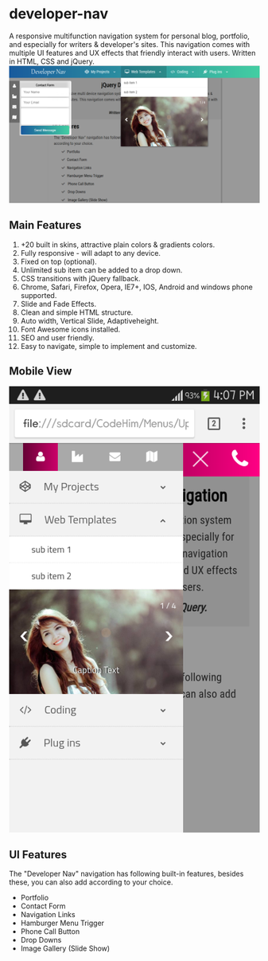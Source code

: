 # developer-nav
A responsive multifunction navigation system for personal blog, portfolio, and especially for writers &amp; developer's sites. This navigation comes with multiple UI features and UX effects that friendly interact with users.  Written in HTML, CSS and jQuery.
<img src="preview/dev nav.PNG" alt="multifunction drop down menu"/>
<h2> Main Features </h2>
<ol>
<li>+20 built in skins, attractive plain colors &amp; gradients colors. </li>
 <li>Fully responsive - will adapt to any device. </li>
<li>Fixed on top (optional). </li>
<li> Unlimited sub item can be added to a drop down.  </li>
<li> CSS transitions with jQuery fallback. </li>
<li> Chrome, Safari, Firefox, Opera, IE7+, IOS, Android and windows phone supported. </li>

<li> Slide and Fade Effects. </li>
<li> Clean and simple HTML structure. </li>
<li> Auto width, Vertical Slide, Adaptiveheight. </li>
<li> Font Awesome icons installed.</li>
<li> SEO and user friendly. </li>
<li> Easy to navigate, simple to implement and customize. </li>

</ol>
 <h2> Mobile View</h2>
<img src="preview/Screenshot_2018-09-01-16-07-04.png" alt="off canvas responsive menu" />

<h2> UI Features</h2>
<p>The "Developer Nav" navigation has following built-in features, besides these, you can also add according to your choice.  </p>

<ul>
<li>Portfolio </li>
<li>Contact Form</li>
<li>Navigation Links</li>
<li>Hamburger Menu Trigger</li>
<li> Phone Call Button </li>
<li> Drop Downs</li>
<li> Image Gallery (Slide Show) </li>
</ul>
